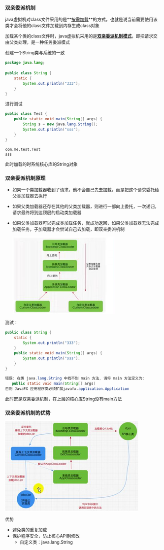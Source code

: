 ### 双亲委派机制

java虚拟机对class文件采用的是**<u>按需加载</u>**的方式，也就是说当前需要使用该类才会将他的class文件加载到内存生成class对象

加载某个类的class文件时，java虚拟机采用的是<u>**双亲委派机制模式**</u>，即把请求交由父类处理，是一种任务委派模式



创建一个String类与系统的一致

```java
package java.lang;

public class String {
    static {
        System.out.println("333");
    }
}
```

进行测试

```java
public class Test {
    public static void main(String[] args) {
        String s = new java.lang.String();
        System.out.println("sss");
    }
}
```

```
com.me.test.Test
sss
```

此时加载的时系统核心库的String对象



### 双亲委派机制原理

- 如果一个类加载器收到了请求，他不会自己先去加载，而是把这个请求委托给父类加载器去执行

- 如果父类加载器还存在其他的父类加载器，则进行一部向上委托，一次递归，请求最终将到达顶层的启动类加载器

- 如果父类加载器可以完成类加载任务，就成功返回，如果父类加载器无法完成加载任务，子加载器才会尝试自己去加载，即双亲委派机制

  ![](picc/双亲委派原理.png)





测试：

```java
public class String {
    static {
        System.out.println("333");
    }
    public static void main(String[] args) {
        System.out.println("sss");
    }
}
```

```java
错误: 在类 java.lang.String 中找不到 main 方法, 请将 main 方法定义为:
   public static void main(String[] args)
否则 JavaFX 应用程序类必须扩展javafx.application.Application
```

此时既是双亲委派机制，在上层的核心库String没有main方法





### 双亲委派机制的优势

![](picc/双亲委派的优势.png)







优势

- 避免类的重复加载
- 保护程序安全，防止核心API别修改
  - 自定义类：java.lang.String





